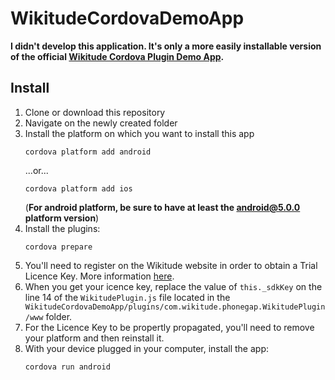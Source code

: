 # WikitudeCordovaDemoApp

**I didn't develop this application. It's only a more easily installable version of the official [Wikitude Cordova Plugin Demo App](https://github.com/Wikitude/wikitude-cordova-plugin-samples).**

## Install
1. Clone or download this repository
2. Navigate on the newly created folder
3. Install the platform on which you want to install this app
    ```
    cordova platform add android
    ```
    ...or...
    ```
    cordova platform add ios
    ```
    (**For android platform, be sure to have at least the android@5.0.0 platform version**)
4. Install the plugins:
    ```
   cordova prepare
   ```
5. You'll need to register on the Wikitude website in order to obtain a Trial Licence Key. More information [here](https://github.com/Tazaf/ionicitude/wiki/Installing-the-Wikitude-plugin#wikitude-licence-key).
6. When you get your icence key, replace the value of `this._sdkKey` on the line 14 of the `WikitudePlugin.js` file located in the ` WikitudeCordovaDemoApp/plugins/com.wikitude.phonegap.WikitudePlugin/www` folder.
7. For the Licence Key to be propertly propagated, you'll need to remove your platform and then reinstall it.
7. With your device plugged in your computer, install the app:
   ```
   cordova run android
   ```
